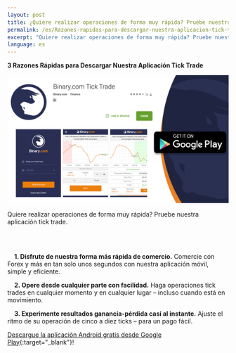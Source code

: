 ```yaml
---
layout: post
title: ¿Quiere realizar operaciones de forma muy rápida? Pruebe nuestra aplicación tick trade. 
permalink: /es/Razones-rapidas-para-descargar-nuestra-aplicacion-tick-trade/
excerpt: "Quiere realizar operaciones de forma muy rápida? Pruebe nuestra aplicación tick trade...."
language: es
---
```


**3 Razones Rápidas para Descargar Nuestra Aplicación Tick Trade**


<a href="https://play.google.com/store/apps/details?id=com.binary.ticktrade&utm_source=blog&utm_medium=social&utm_campaign=blog_post_en" target="_blank"><img src="/images/ticktrade_promote.png" alt="Binary.com"></a>


Quiere realizar operaciones de forma muy rápida? Pruebe nuestra aplicación tick trade.

<br><br>

&nbsp;&nbsp;&nbsp;&nbsp;**1. Disfrute de nuestra forma más rápida de comercio.** Comercie con Forex y más en tan solo unos segundos con nuestra aplicación móvil, simple y eficiente.

&nbsp;&nbsp;&nbsp;&nbsp;**2. Opere desde cualquier parte con facilidad.** Haga operaciones tick trades en cualquier momento y en cualquier lugar – incluso cuando está en movimiento. 

&nbsp;&nbsp;&nbsp;&nbsp;**3. Experimente resultados ganancia-pérdida casi al instante.** Ajuste el ritmo de su operación de cinco a diez ticks – para un pago fácil.  

[Descargue la aplicación Android gratis desde Google Play](https://play.google.com/store/apps/details?id=com.binary.ticktrade&utm_source=blog&utm_medium=social&utm_campaign=blog_post_en){:target="_blank"}!

